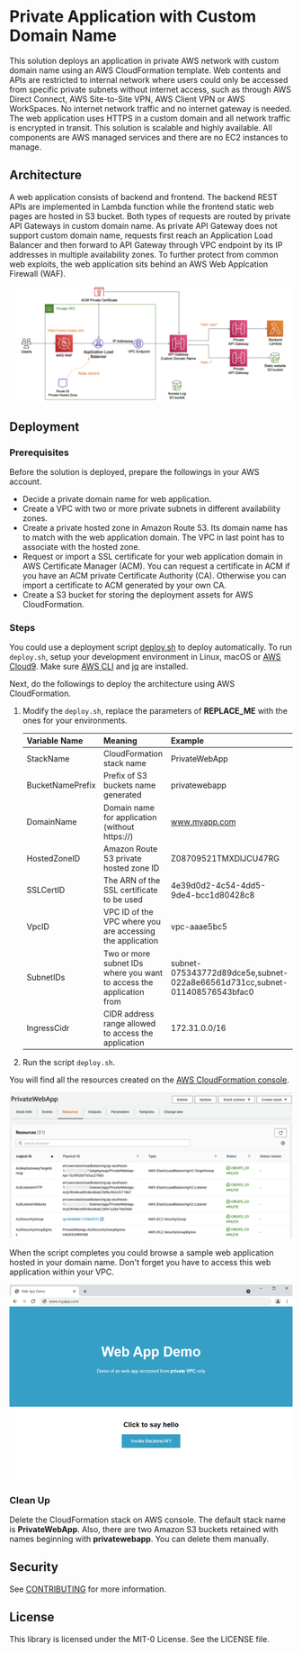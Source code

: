 # Private Application with Custom Domain Name

This solution deploys an application in private AWS network with custom domain name using an AWS CloudFormation template. Web contents and APIs are restricted to internal network where users could only be accessed from specific private subnets without internet access, such as through AWS Direct Connect, AWS Site-to-Site VPN, AWS Client VPN or AWS WorkSpaces. No internet network traffic and no internet gateway is needed. The web application uses HTTPS in a custom domain and all network traffic is encrypted in transit. This solution is scalable and highly available. All components are AWS managed services and there are no EC2 instances to manage.

## Architecture

A web application consists of backend and frontend. The backend REST APIs are implemented in Lambda function while the frontend static web pages are hosted in S3 bucket. Both types of requests are routed by private API Gateways in custom domain name. As private API Gateway does not support custom domain name, requests first reach an Application Load Balancer and then forward to API Gateway through VPC endpoint by its IP addresses in multiple availability zones. To further protect from common web exploits, the web application sits behind an AWS Web Applcation Firewall (WAF).



![image-application-architecture](image-application-architecture.png)

## Deployment

### Prerequisites

Before the solution is deployed, prepare the followings in your AWS account.

- Decide a private domain name for web application.
- Create a VPC with two or more private subnets in different availability zones.
- Create a private hosted zone in Amazon Route 53. Its domain name has to match with the web application domain. The VPC in last point has to associate with the hosted zone.
- Request or import a SSL certificate for your web application domain in AWS Certificate Manager (ACM). You can request a certificate in ACM if you have an ACM private Certificate Authority (CA). Otherwise you can import a certificate to ACM generated by your own CA.
- Create a S3 bucket for storing the deployment assets for AWS CloudFormation.

### Steps

You could use a deployment script [deploy.sh]() to deploy automatically. To run `deploy.sh`, setup your development environment in Linux, macOS or [AWS Cloud9](https://docs.aws.amazon.com/cloud9/latest/user-guide/create-environment.html). Make sure [AWS CLI](https://docs.aws.amazon.com/cli/latest/userguide/install-cliv2.html) and [jq](https://stedolan.github.io/jq/download/) are installed.

Next, do the followings to deploy the architecture using AWS CloudFormation.

1. Modify the `deploy.sh`, replace the parameters of **REPLACE_ME** with the ones for your environments.

   | Variable Name    | Meaning                                                      | Example                                                      |
   | ---------------- | ------------------------------------------------------------ | ------------------------------------------------------------ |
   | StackName        | CloudFormation stack name                                    | PrivateWebApp                                                |
   | BucketNamePrefix | Prefix of S3 buckets name generated                          | privatewebapp                                                |
   | DomainName       | Domain name for application (without https://)               | www.myapp.com                                                |
   | HostedZoneID     | Amazon Route 53 private hosted zone ID                       | Z08709521TMXDIJCU47RG                                        |
   | SSLCertID        | The ARN of the SSL certificate to be used                    | 4e39d0d2-4c54-4dd5-9de4-bcc1d80428c8                         |
   | VpcID            | VPC ID of the VPC where you are accessing the application    | vpc-aaae5bc5                                                 |
   | SubnetIDs        | Two or more subnet IDs where you want to access the application from | subnet-075343772d89dce5e,subnet-022a8e66561d731cc,subnet-011408576543bfac0 |
   | IngressCidr      | CIDR address range allowed to access the application         | 172.31.0.0/16                                                |

2. Run the script `deploy.sh`.

You will find all the resources created on the [AWS CloudFormation console](https://console.aws.amazon.com/cloudformation/home?#/stacks/).

![image-cloudformation](image-cloudformation.png)

When the script completes you could browse a sample web application hosted in your domain name. Don't forget you have to access this web application within your VPC.

![image-screenshot](image-screenshot.png)

### Clean Up

Delete the CloudFormation stack on AWS console. The default stack name is **PrivateWebApp**. Also, there are two Amazon S3 buckets retained with names beginning with **privatewebapp**. You can delete them manually.

## Security

See [CONTRIBUTING](CONTRIBUTING.md#security-issue-notifications) for more information.

## License

This library is licensed under the MIT-0 License. See the LICENSE file.
